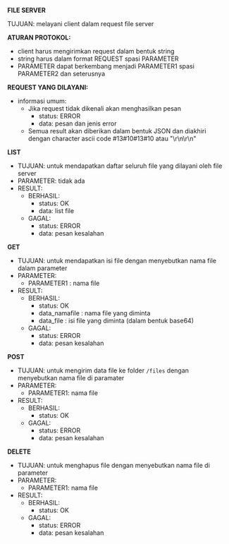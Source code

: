 **FILE SERVER**

TUJUAN: melayani client dalam request file server


**ATURAN PROTOKOL:**
- client harus mengirimkan request dalam bentuk string
- string harus dalam format
  REQUEST spasi PARAMETER
- PARAMETER dapat berkembang menjadi PARAMETER1 spasi PARAMETER2 dan seterusnya

**REQUEST YANG DILAYANI:**
- informasi umum:
  * Jika request tidak dikenali akan menghasilkan pesan
    - status: ERROR
    - data: pesan dan jenis error
  * Semua result akan diberikan dalam bentuk JSON dan diakhiri dengan character ascii code #13#10#13#10 atau "\r\n\r\n"

**LIST**
* TUJUAN: untuk mendapatkan daftar seluruh file yang dilayani oleh file server
* PARAMETER: tidak ada
* RESULT:
  - BERHASIL:
    - status: OK
    - data: list file
  - GAGAL:
    - status: ERROR
    - data: pesan kesalahan

**GET**
* TUJUAN: untuk mendapatkan isi file dengan menyebutkan nama file dalam parameter
* PARAMETER:
  - PARAMETER1 : nama file
* RESULT:
  - BERHASIL:
    - status: OK
    - data_namafile : nama file yang diminta
    - data_file : isi file yang diminta (dalam bentuk base64)
  - GAGAL:
    - status: ERROR
    - data: pesan kesalahan

**POST**
* TUJUAN: untuk mengirim data file ke folder `/files` dengan menyebutkan nama file di paramater
* PARAMETER:
  - PARAMETER1: nama file
* RESULT:
  - BERHASIL:
    - status: OK
  - GAGAL:
    - status: ERROR
    - data: pesan kesalahan

**DELETE**
* TUJUAN: untuk menghapus file dengan menyebutkan nama file di parameter
* PARAMETER:
  - PARAMETER1: nama file
* RESULT:
  - BERHASIL:
    - status: OK
  - GAGAL:
    - status: ERROR
    - data: pesan kesalahan